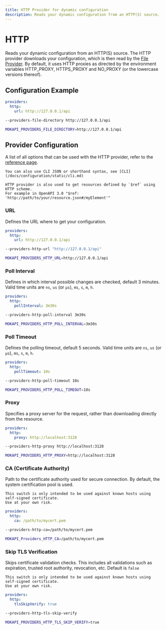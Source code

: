 ```yaml
---
title: HTTP Provider for dynamic configuration
description: Reads your dynamic configuration from an HTTP(S) source.
---
```

# HTTP

Reads your dynamic configuration from an HTTP(S) source. The HTTP provider downloads your
configuration, which is then read by the [File Provider](/docs/configuration/dynamic/file.md).
By default, it uses HTTP proxies as directed by the environment variables HTTP_PROXY, HTTPS_PROXY
and NO_PROXY (or the lowercase versions thereof).

## Configuration Example

```yaml tab=File (YAML)
providers:
  http:
    url: http://127.0.0.1/api
```
```bash tab=CLI
--providers-file-directory http://127.0.0.1/api
```
```bash tab=Env
MOKAPI_PROVIDERS_FILE_DIRECTORY=http://127.0.0.1/api
```

## Provider Configuration

A list of all options that can be used with the HTTP provider, refer to
the [reference page](/docs/configuration/reference.md).

``` box=tip
You can also use CLI JSON or shorthand syntax, see [CLI](/docs/configuration/static/cli.md)
```

``` box=tip
HTTP provider is also used to get resources defined by `$ref` using HTTP scheme.
For example in OpenAPI 3.0 "$ref: 'http://path/to/your/resource.json#/myElement'"
```

### URL
Defines the URL where to get your configuration.

```yaml tab=File (YAML)
providers:
  http:
    url: http://127.0.0.1/api
```
```bash tab=CLI
--providers-http-url "http://127.0.0.1/api"
```
```bash tab=Env
MOKAPI_PROVIDERS_HTTP_URL=http://127.0.0.1/api
```

### Poll Interval
Defines in which interval possible changes are checked, default 3 minutes. 
Valid time units are `ns`, `us` (or `µs`), `ms`, `s`, `m`, `h`.

```yaml tab=File (YAML)
providers:
  http:
    pollInterval: 3m30s
```
```bash tab=CLI
--providers-http-poll-interval 3m30s
```
```bash tab=Env
MOKAPI_PROVIDERS_HTTP_POLL_INTERVAL=3m30s
```

### Poll Timeout
Defines the polling timeout, default 5 seconds.
Valid time units are `ns`, `us` (or `µs`), `ms`, `s`, `m`, `h`.

```yaml tab=File (YAML)
providers:
  http:
    pollTimeout: 10s
```
```bash tab=CLI
--providers-http-poll-timeout 10s
```
```bash tab=Env
MOKAPI_PROVIDERS_HTTP_POLL_TIMEOUT=10s
```

### Proxy
Specifies a proxy server for the request, rather than downloading directly from the
resource. 

```yaml tab=File (YAML)
providers:
  http:
    proxy: http://localhost:3128
```
```bash tab=CLI
--providers-http-proxy http://localhost:3128
```
```bash tab=Env
MOKAPI_PROVIDERS_HTTP_PROXY=http://localhost:3128
```

### CA (Certificate Authority)
Path to the certificate authority used for secure connection. By default, the system 
certification pool is used.

``` box=warning
This switch is only intended to be used against known hosts using self-signed certificate.
Use at your own risk.
```

```yaml tab=File (YAML)
providers:
  http:
    ca: /path/to/mycert.pem
```
```bash tab=CLI
--providers-http-ca=/path/to/mycert.pem
```
```bash tab=Env
MOKAPI_Providers_HTTP_CA=/path/to/mycert.pem
```

### Skip TLS Verification
Skips certificate validation checks. This includes all validations such as expiration,
trusted root authority, revocation, etc. Default is `false`

``` box=warning
This switch is only intended to be used against known hosts using self-signed certificate.
Use at your own risk.
```

```yaml tab=File (YAML)
providers:
  http:
    tlsSkipVerify: true
```
```bash tab=CLI
--providers-http-tls-skip-verify
```
```bash tab=Env
MOKAPI_PROVIDERS_HTTP_TLS_SKIP_VERIFY=true
```